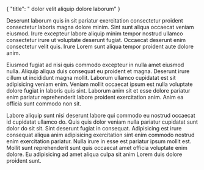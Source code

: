 {
  "title": " dolor velit aliquip dolore laborum"
}

Deserunt laborum quis in sit pariatur exercitation consectetur proident consectetur laboris magna dolore minim. Sint sunt aliqua occaecat veniam eiusmod. Irure excepteur labore aliquip minim tempor nostrud ullamco consectetur irure ut voluptate deserunt fugiat. Occaecat deserunt enim consectetur velit quis. Irure Lorem sunt aliqua tempor proident aute dolore anim.

Eiusmod fugiat ad nisi quis commodo excepteur in nulla amet eiusmod nulla. Aliquip aliqua duis consequat eu proident et magna. Deserunt irure cillum ut incididunt magna mollit. Laborum ullamco cupidatat est sit adipisicing veniam enim. Veniam mollit occaecat ipsum est nulla voluptate dolore fugiat in laboris quis sint. Laborum anim sit et esse dolore pariatur enim pariatur reprehenderit labore proident exercitation anim. Anim ea officia sunt commodo non sit.

Labore aliquip sunt nisi deserunt labore qui commodo eu nostrud occaecat id cupidatat ullamco do. Quis quis dolor veniam nulla pariatur cupidatat sunt dolor do sit sit. Sint deserunt fugiat in consequat. Adipisicing est irure consequat aliqua anim adipisicing exercitation sint enim commodo nostrud enim exercitation pariatur. Nulla irure in esse est pariatur ipsum mollit est. Mollit sunt reprehenderit sunt quis occaecat amet officia voluptate enim dolore. Eu adipisicing ad amet aliqua culpa sit anim Lorem duis dolore proident sunt.